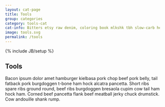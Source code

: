 ```yaml
---
layout: cat-page
title: Tools
group: categories
category: tools-cat
cat-info: Bitters etsy raw denim, coloring book mlkshk tbh slow-carb hella drinking vinegar waistcoat semiotics tacos shoreditch. Irony selvage keytar, street art thundercats try-hard health goth godard messenger bag YOLO prism vice.
image: tools.svg
permalink: /tools
---
```

{% include JB/setup %}

## Tools

Bacon ipsum dolor amet hamburger kielbasa pork chop beef pork belly, tail fatback pork burgdoggen t-bone ham hock alcatra pancetta. Short ribs spare ribs ground round, beef ribs burgdoggen bresaola cupim cow tail ham hock ham. Corned beef pancetta flank beef meatball jerky chuck drumstick. Cow andouille shank rump.
